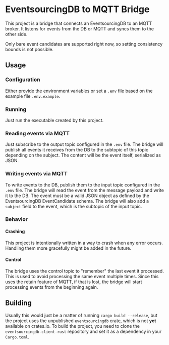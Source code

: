 # EventsourcingDB to MQTT Bridge

This project is a bridge that connects an EventsourcingDB to an MQTT broker. It listens for events from the DB or MQTT and syncs them to the other side.

Only bare event candidates are supported right now, so setting consistency bounds is not possible.

## Usage

### Configuration

Either provide the environment variables or set a `.env` file based on the example file `.env.example`.

### Running

Just run the executable created by this project.

### Reading events via MQTT

Just subscribe to the output topic configured in the `.env` file. The bridge will publish all events it receives from the DB to the subtopic of this topic depending on the subject. The content will be the event itself, serialized as JSON.

### Writing events via MQTT

To write events to the DB, publish them to the input topic configured in the `.env` file. The bridge will read the event from the message payload and write it to the DB. The event must be a valid JSON object as defined by the EventsourcingDB EventCandidate schema. The bridge will also add a `subject` field to the event, which is the subtopic of the input topic.

### Behavior

#### Crashing

This project is intentionally written in a way to crash when any error occurs. Handling them more gracefully might be added in the future.

#### Control

The bridge uses the control topic to "remember" the last event it processed. This is used to avoid processing the same event multiple times.
Since this uses the retain feature of MQTT, if that is lost, the bridge will start processing events from the beginning again.

## Building

Usually this would just be a matter of running `cargo build --release`, but the project uses the unpublished `eventsourcingdb` crate, which is not **yet** available on crates.io. To build the project, you need to clone the `eventsourcingdb-client-rust` repository and set it as a dependency in your `Cargo.toml`.
